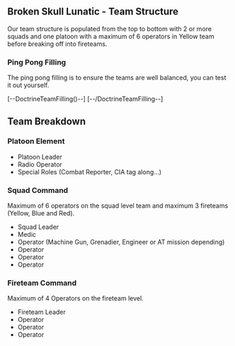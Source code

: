 
## Broken Skull Lunatic - Team Structure

Our team structure is populated from the top to bottom with 2 or more squads and one platoon with a maximum of 6 operators in Yellow team before breaking off into fireteams.

### Ping Pong Filling

The ping pong filling is to ensure the teams are well balanced, you can test it out yourself.

[--DoctrineTeamFilling()--] [--/DoctrineTeamFilling--]


## Team Breakdown
### Platoon Element
- Platoon Leader
- Radio Operator
- Special Roles (Combat Reporter, CIA tag along...)

### Squad Command
Maximum of 6 operators on the squad level team and maximum 3 fireteams (Yellow, Blue and Red).
- Squad Leader
- Medic
- Operator (Machine Gun, Grenadier, Engineer or AT mission depending)
- Operator
- Operator
- Operator

### Fireteam Command
Maximum of 4 Operators on the fireteam level.
- Fireteam Leader
- Operator
- Operator
- Operator
